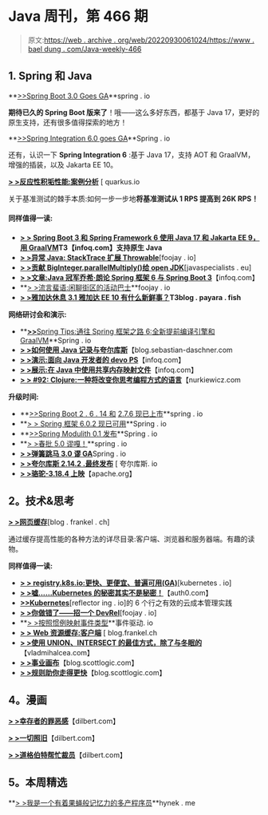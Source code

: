 # Java 周刊，第 466 期

> 原文:[https://web . archive . org/web/20220930061024/https://www . bael dung . com/Java-weekly-466](https://web.archive.org/web/20220930061024/https://www.baeldung.com/java-weekly-466)

## 1. **Spring 和 Java**

**[>>Spring Boot 3.0 Goes GA](https://web.archive.org/web/20221204204959/https://spring.io/blog/2022/11/24/spring-boot-3-0-goes-ga)**spring . io

**期待已久的 Spring Boot 版来了**！哦——这么多好东西，都基于 Java 17，更好的原生支持，还有很多值得探索的地方！

**[>>Spring Integration 6.0 goes GA](https://web.archive.org/web/20221204204959/https://spring.io/blog/2022/11/29/spring-integration-6-0-goes-ga)**Spring . io

还有，认识一下 **Spring Integration 6** :基于 Java 17，支持 AOT 和 GraalVM，增强的插装，以及 Jakarta EE 10。

**[> >反应性积垢性能:案例分析](https://web.archive.org/web/20221204204959/https://quarkus.io/blog/reactive-crud-performance-case-study/)** [ quarkus.io

关于基准测试的棘手本质:如何一步一步地**将基准测试从 1 RPS 提高到 26K RPS！**

#### **同样值得一读:**

*   **[> > Spring Boot 3 和 Spring Framework 6 使用 Java 17 和 Jakarta EE 9，用 GraalVM](https://web.archive.org/web/20221204204959/https://www.infoq.com/news/2022/11/spring-6-spring-boot-3-launch/?utm_campaign=infoq_content&utm_source=infoq&utm_medium=feed&utm_term=Java)T3【infoq.com】支持原生 Java**
*   **[> >异常 Java: StackTrace 扩展 Throwable](https://web.archive.org/web/20221204204959/https://foojay.io/today/unusual-java-stacktrace-extends-throwable/)**[foojay . io]
*   **[> >贡献 BigInteger.parallelMultiply()给 open JDK](https://web.archive.org/web/20221204204959/https://www.javaspecialists.eu/archive/Issue305-Contributing-BigInteger.parallelMultiply-to-OpenJDK.html)**[javaspecialists . eu]
*   **[> >文章:Java 冠军乔希·朗论 Spring 框架 6 与 Spring Boot 3](https://web.archive.org/web/20221204204959/https://www.infoq.com/articles/josh-long-spring-6/?utm_campaign=infoq_content&utm_source=infoq&utm_medium=feed&utm_term=Java)**【infoq.com】
*   **[> >流言蜚语:闲聊街区的活动巴士](https://web.archive.org/web/20221204204959/https://foojay.io/today/metaphorical-programming-gossips-event-bus/)**foojay . io
*   **[> >雅加达休息 3.1 雅加达 EE 10 有什么新鲜事？](https://web.archive.org/web/20221204204959/https://blog.payara.fish/whats-new-in-jakarta-rest-3.1-in-jakarta-ee-10)T3blog . payara . fish**

**网络研讨会和演示:**

*   **[**>>**](https://web.archive.org/web/20221204204959/https://blog.sebastian-daschner.com/entries/capitalize-titles)[Spring Tips:通往 Spring 框架之路 6:全新提前编译引擎和 GraalVM](https://web.archive.org/web/20221204204959/https://spring.io/blog/2022/11/23/spring-tips-the-road-to-spring-framework-6-the-new-ahead-of-time-compilation-engine-and-graalvm)**Spring . io
*   **[> >如何使用 Java 记录与夸尔库斯](https://web.archive.org/web/20221204204959/https://blog.sebastian-daschner.com/entries/java-records-quarkus-enterprise)**【blog.sebastian-daschner.com
*   **[> >演示:面向 Java 开发者的 devo PS](https://web.archive.org/web/20221204204959/https://www.infoq.com/presentations/devops-java-devs/?utm_campaign=infoq_content&utm_source=infoq&utm_medium=feed&utm_term=Java)**【infoq.com】
*   **[> >展示:在 Java 中使用共享内存映射文件](https://web.archive.org/web/20221204204959/https://www.infoq.com/presentations/java-shared-memory-files/?utm_campaign=infoq_content&utm_source=infoq&utm_medium=feed&utm_term=Java)**【infoq.com】
*   **[> > #92: Clojure:一种将改变你思考编程方式的语言](https://web.archive.org/web/20221204204959/https://nurkiewicz.com/92)**【nurkiewicz.com

**升级时间:**

*   **[>>Spring Boot 2 . 6 . 14 和](https://web.archive.org/web/20221204204959/https://spring.io/blog/2022/11/24/spring-boot-2-6-14-available-now) [2.7.6 现已上市](https://web.archive.org/web/20221204204959/https://spring.io/blog/2022/11/24/spring-boot-2-7-6-available-now)**spring . io
*   **[> > Spring 框架 6.0.2 现已可用](https://web.archive.org/web/20221204204959/https://spring.io/blog/2022/11/24/spring-framework-6-0-2-available-now)**Spring . io
*   **[>>Spring Modulith 0.1 发布](https://web.archive.org/web/20221204204959/https://spring.io/blog/2022/11/24/spring-modulith-0-1-released)**Spring . io
*   **[> >春批 5.0 谬嘎！](https://web.archive.org/web/20221204204959/https://spring.io/blog/2022/11/24/spring-batch-5-0-goes-ga)**spring . io
*   [**> >弹簧跳马 3.0 谬 GA**](https://web.archive.org/web/20221204204959/https://spring.io/blog/2022/11/28/spring-vault-3-0-goes-ga)Spring . io
*   **[> >夸尔库斯 2.14.2 .最终发布](https://web.archive.org/web/20221204204959/https://github.com/quarkusio/quarkus/releases/tag/2.14.2.Final)** [ 夸尔库斯. io
*   **[> >骆驼-3.18.4 上映](https://web.archive.org/web/20221204204959/https://github.com/apache/camel/releases/tag/camel-3.18.4)**【apache.org】

## **2。技术&思考**

**[> >网页缓存](https://web.archive.org/web/20221204204959/https://blog.frankel.ch/web-caching/)**[blog . frankel . ch]

通过缓存提高性能的各种方法的详尽目录:客户端、浏览器和服务器端。有趣的读物。

**同样值得一读:**

*   **[> > registry.k8s.io:更快、更便宜、普遍可用(GA)](https://web.archive.org/web/20221204204959/https://kubernetes.io/blog/2022/11/28/registry-k8s-io-faster-cheaper-ga/)**[kubernetes . io]
*   **[> >嘘……Kubernetes 的秘密其实不是秘密！](https://web.archive.org/web/20221204204959/https://auth0.com/blog/kubernetes-secrets-management/)**【auth0.com】
*   **[>>Kubernetes](https://web.archive.org/web/20221204204959/https://reflectoring.io/blog/2022/2022-11-24-6-cloud-cost-management-practices/)**[reflector ing . io]的 6 个行之有效的云成本管理实践
*   **[> >你做错了——招一个 DevRel](https://web.archive.org/web/20221204204959/https://foojay.io/today/youre-doing-it-wrong-recruiting-a-devrel/)**[foojay . io]
*   **[> >按照惯例映射事件类型](https://web.archive.org/web/20221204204959/https://event-driven.io/en/hot_to_map_event_type_by_convention/)**事件驱动. io
*   **[> > Web 资源缓存:客户端](https://web.archive.org/web/20221204204959/https://blog.frankel.ch/web-caching/client/)** [ blog.frankel.ch
*   **[> >使用 UNION、INTERSECT 的最佳方式，除了与冬眠的](https://web.archive.org/web/20221204204959/https://vladmihalcea.com/hibernate-union-intersect-except/)**【vladmihalcea.com】
*   **[> >事业画布](https://web.archive.org/web/20221204204959/https://blog.scottlogic.com/2022/11/29/The-career-canvas.html)**【blog.scottlogic.com】
*   **[> >规则助你走得更快](https://web.archive.org/web/20221204204959/https://blog.scottlogic.com/2022/11/30/rules-help-you-go-faster.html)**【blog.scottlogic.com】

## **4。漫画**

**[> >幸存者的罪恶感](https://web.archive.org/web/20221204204959/https://dilbert.com/strip/2022-12-03)**【dilbert.com】

**[> >一切照旧](https://web.archive.org/web/20221204204959/https://dilbert.com/strip/2022-12-02)**【dilbert.com】

**[> >道格伯特帮忙裁员](https://web.archive.org/web/20221204204959/https://dilbert.com/strip/2022-12-01)**【dilbert.com】

## **5。本周精选**

**[> >我是一个有着果蝇般记忆力的多产程序员](https://web.archive.org/web/20221204204959/https://hynek.me/articles/productive-fruit-fly-programmer/)**hynek . me